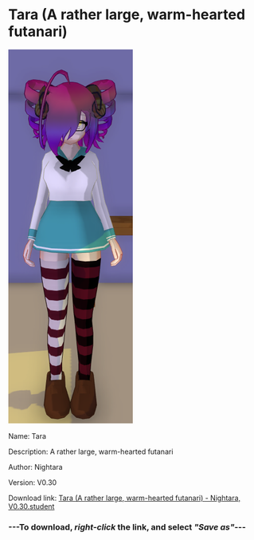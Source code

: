 # Tara (A rather large, warm-hearted futanari)

<img src = "https://raw.githubusercontent.com/Arbiter1223/Daigaku-Gurashi-Custom-Students/master/Students/Files/Tara%20(A%20rather%20large%2C%20warm-hearted%20futanari).png">

Name: Tara

Description: A rather large, warm-hearted futanari

Author: Nightara

Version: V0.30

Download link: <a href="https://raw.githubusercontent.com/Arbiter1223/Daigaku-Gurashi-Custom-Students/master/Students/Files/Tara%20(A%20rather%20large%2C%20warm-hearted%20futanari)%20-%20Nightara%2C%20V0.30.student">Tara (A rather large, warm-hearted futanari) - Nightara, V0.30.student</a>

### ---**To download, _right-click_ the link, and select _"Save as"_**---
